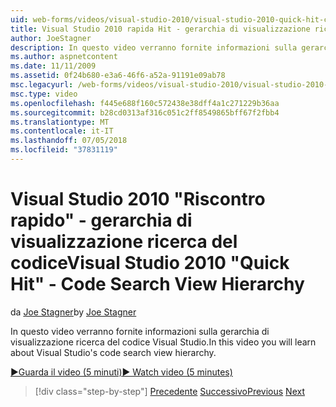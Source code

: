 ```yaml
---
uid: web-forms/videos/visual-studio-2010/visual-studio-2010-quick-hit-code-search-view-hierarchy
title: Visual Studio 2010 rapida Hit - gerarchia di visualizzazione ricerca del codice
author: JoeStagner
description: In questo video verranno fornite informazioni sulla gerarchia di visualizzazione ricerca del codice Visual Studio.
ms.author: aspnetcontent
ms.date: 11/11/2009
ms.assetid: 0f24b680-e3a6-46f6-a52a-91191e09ab78
msc.legacyurl: /web-forms/videos/visual-studio-2010/visual-studio-2010-quick-hit-code-search-view-hierarchy
msc.type: video
ms.openlocfilehash: f445e688f160c572438e38dff4a1c271229b36aa
ms.sourcegitcommit: b28cd0313af316c051c2ff8549865bff67f2fbb4
ms.translationtype: MT
ms.contentlocale: it-IT
ms.lasthandoff: 07/05/2018
ms.locfileid: "37831119"
---
```

<a name="visual-studio-2010-quick-hit---code-search-view-hierarchy"></a><span data-ttu-id="02d1b-103">Visual Studio 2010 "Riscontro rapido" - gerarchia di visualizzazione ricerca del codice</span><span class="sxs-lookup"><span data-stu-id="02d1b-103">Visual Studio 2010 "Quick Hit" - Code Search View Hierarchy</span></span>
====================
<span data-ttu-id="02d1b-104">da [Joe Stagner](https://github.com/JoeStagner)</span><span class="sxs-lookup"><span data-stu-id="02d1b-104">by [Joe Stagner](https://github.com/JoeStagner)</span></span>

<span data-ttu-id="02d1b-105">In questo video verranno fornite informazioni sulla gerarchia di visualizzazione ricerca del codice Visual Studio.</span><span class="sxs-lookup"><span data-stu-id="02d1b-105">In this video you will learn about Visual Studio's code search view hierarchy.</span></span>

[<span data-ttu-id="02d1b-106">&#9654;Guarda il video (5 minuti)</span><span class="sxs-lookup"><span data-stu-id="02d1b-106">&#9654; Watch video (5 minutes)</span></span>](https://channel9.msdn.com/Blogs/ASP-NET-Site-Videos/visual-studio-2010-quick-hit-code-search-view-hierarchy)

> [!div class="step-by-step"]
> <span data-ttu-id="02d1b-107">[Precedente](visual-studio-2010-quick-hit-code-optimized-profile.md)
> [Successivo](visual-studio-2010-quick-hit-intellisense-smart-lists.md)</span><span class="sxs-lookup"><span data-stu-id="02d1b-107">[Previous](visual-studio-2010-quick-hit-code-optimized-profile.md)
[Next](visual-studio-2010-quick-hit-intellisense-smart-lists.md)</span></span>
